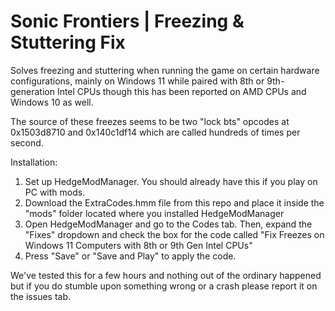 # Sonic Frontiers | Freezing & Stuttering Fix
Solves freezing and stuttering when running the game on certain hardware configurations, mainly on Windows 11 while paired with 8th or 9th-generation Intel CPUs though this has been reported on AMD CPUs and Windows 10 as well.

The source of these freezes seems to be two "lock bts" opcodes at 0x1503d8710 and 0x140c1df14 which are called hundreds of times per second. 

Installation:

1. Set up HedgeModManager. You should already have this if you play on PC with mods.
2. Download the ExtraCodes.hmm file from this repo and place it inside the  "mods" folder located where you installed HedgeModManager
3. Open HedgeModManager and go to the Codes tab. Then, expand the "Fixes" dropdown and check the box for the code called "Fix Freezes on Windows 11 Computers with 8th or 9th Gen Intel CPUs"
4. Press "Save" or "Save and Play" to apply the code.

We've tested this for a few hours and nothing out of the ordinary happened but if you do stumble upon something wrong or a crash please report it on the issues tab.
